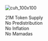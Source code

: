 
![cuh_100x100](https://github.com/cuhmeme/cuhmeme.github.io/assets/163156080/492c9bd3-84f4-4ca7-a9fa-568c84f156e0)

21M Token Supply<br>
No Predistribution<br>
No Inflation<br>
No Mamadas<br>

